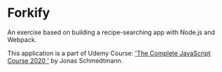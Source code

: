 # Forkify

An exercise based on building a recipe-searching app with Node.js and Webpack.

This application is a part of Udemy Course: ['The Complete JavaScript Course 2020 '](https://www.udemy.com/course/the-complete-javascript-course/) by Jonas Schmedtmann.
